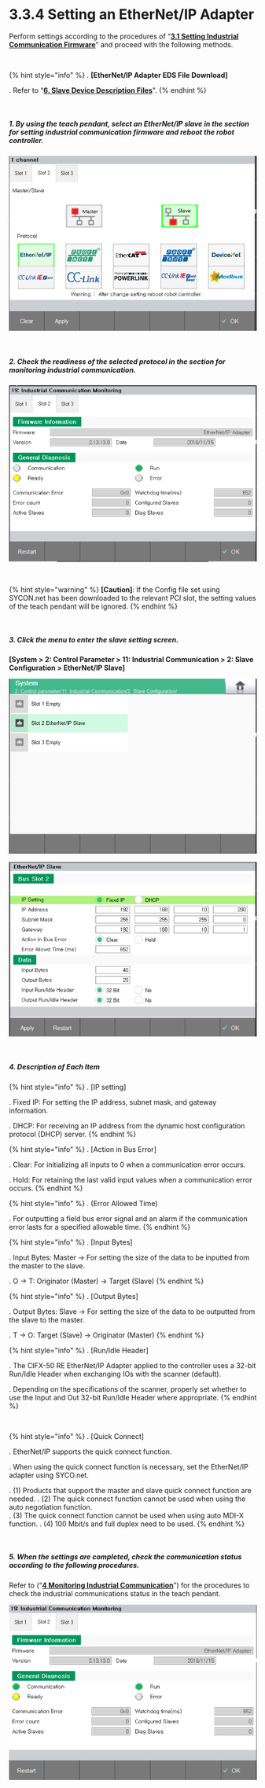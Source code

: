 ﻿# 3.3.4 Setting an EtherNet/IP Adapter

Perform settings according to the procedures of “[**3.1 Setting Industrial Communication Firmware**](../../3-settings-industrial-communication/3-1-Settings-firmware.md)” and proceed with the following methods.

<br>

{% hint style="info" %}
\.      **[EtherNet/IP Adapter EDS File Download]**

\.      Refer to “[**6. Slave Device Description Files**](../../6-slave-config-file.md)".
{% endhint %}

<br>

##### 1. By using the teach pendant, select an EtherNet/IP slave in the section for setting industrial communication firmware and reboot the robot controller.

![[Figure 3.3.4-1 Firware Setting]](<../../_assets/3-Settings-Industrial-Communication/3.3-EtherNet-IP/4-Slave_setting/image_1.png>) 

<br>

##### 2. Check the readiness of the selected protocol in the section for monitoring industrial communication. 

![[Figure 3.3.4-2 Industrial Communication Monitoring]](<../../_assets/3-Settings-Industrial-Communication/3.3-EtherNet-IP/4-Slave_setting/image_2.png>) 

<br>

{% hint style="warning" %}
**\[Caution]**: If the Config file set using SYCON.net has been downloaded to the relevant PCI slot, the setting values of the teach pendant will be ignored.
{% endhint %}

<br>

##### 3. Click the menu to enter the slave setting screen. 
**\[System > 2: Control Parameter > 11: Industrial Communication > 2: Slave Configuration >  EtherNet/IP Slave]**

![[Figure 3.3.4-3 Slave Setting]](<../../_assets/3-Settings-Industrial-Communication/3.3-EtherNet-IP/4-Slave_setting/image_3.png>) 

![[Figure 3.3.4-4 Slave Setting]](<../../_assets/3-Settings-Industrial-Communication/3.3-EtherNet-IP/4-Slave_setting/image_4.png>) 

<br>

##### 4. Description of Each Item

{% hint style="info" %}
\.      [IP setting]

\.      Fixed IP: For setting the IP address, subnet mask, and gateway information.

\.      DHCP: For receiving an IP address from the dynamic host configuration protocol (DHCP) server.
{% endhint %}

{% hint style="info" %}
\.      [Action in Bus Error]

\.      Clear: For initializing all inputs to 0 when a communication error occurs.

\.      Hold: For retaining the last valid input values when a communication error occurs.
{% endhint %}

{% hint style="info" %}
\.      (Error Allowed Time)

\.      For outputting a field bus error signal and an alarm if the communication error lasts for a specified allowable time.
{% endhint %}

{% hint style="info" %}
\.      [Input Bytes]

\.      Input Bytes: Master -> For setting the size of the data to be inputted from the master to the slave.

\.      O -> T: Originator (Master) -> Target (Slave)
{% endhint %}

{% hint style="info" %}
\.      [Output Bytes]

\.      Output Bytes: Slave -> For setting the size of the data to be outputted from the slave to the master.

\.      T -> O: Target (Slave) -> Originator (Master)
{% endhint %}

{% hint style="info" %}
\.      [Run/Idle Header]

\.      The CIFX-50 RE EtherNet/IP Adapter applied to the controller uses a 32-bit Run/Idle Header when exchanging IOs with the scanner (default).

\.      Depending on the specifications of the scanner, properly set whether to use the Input and Out 32-bit Run/Idle Header where appropriate.
{% endhint %}

<br>

{% hint style="info" %}
\.        [Quick Connect]

\.        EtherNet/IP supports the quick connect function.

\.        When using the quick connect function is necessary, set the EtherNet/IP adapter using SYCO.net.

\.        (1) Products that support the master and slave quick connect function are needed. 
\.        (2) The quick connect function cannot be used when using the auto negotiation function.  
\.        (3) The quick connect function cannot be used when using auto MDI-X function.
\.        (4) 100 Mbit/s and full duplex need to be used.
{% endhint %}

<br>

##### 5. When the settings are completed, check the communication status according to the following procedures.

Refer to (“[**4 Monitoring Industrial Communication**](../../4-monitoring-industrial-communication/README.md)”) for the procedures to check the industrial communications status in the teach pendant.

![[Figure 3.3.4-5 Industrial Communication Monitoring]](<../../_assets/3-Settings-Industrial-Communication/3.3-EtherNet-IP/4-Slave_setting/image_5.png>) 